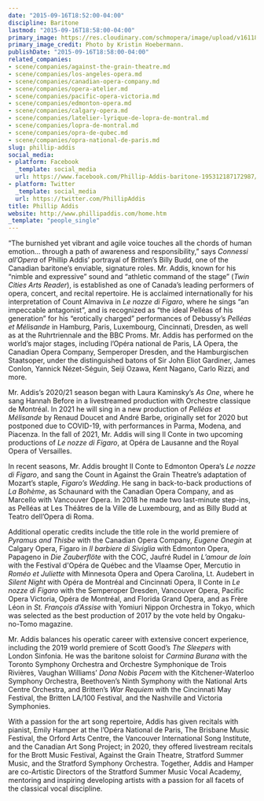 ```yaml
---
date: "2015-09-16T18:52:00-04:00"
discipline: Baritone
lastmod: "2015-09-16T18:58:00-04:00"
primary_image: https://res.cloudinary.com/schmopera/image/upload/v1611881747/media/2021/01/P._Addis_Headshot_xmlkvb.jpg
primary_image_credit: Photo by Kristin Hoebermann.
publishDate: "2015-09-16T18:58:00-04:00"
related_companies:
- scene/companies/against-the-grain-theatre.md
- scene/companies/los-angeles-opera.md
- scene/companies/canadian-opera-company.md
- scene/companies/opera-atelier.md
- scene/companies/pacific-opera-victoria.md
- scene/companies/edmonton-opera.md
- scene/companies/calgary-opera.md
- scene/companies/latelier-lyrique-de-lopra-de-montral.md
- scene/companies/lopra-de-montral.md
- scene/companies/opra-de-qubec.md
- scene/companies/opra-national-de-paris.md
slug: phillip-addis
social_media:
- platform: Facebook
  _template: social_media
  url: https://www.facebook.com/Phillip-Addis-baritone-195312187172987/timeline/
- platform: Twitter
  _template: social_media
  url: https://twitter.com/PhillipAddis
title: Phillip Addis
website: http://www.phillipaddis.com/home.htm
_template: "people_single"
---
```

“The burnished yet vibrant and agile voice touches all the chords of human emotion… through a path of awareness and responsibility,” says _Connessi all’Opera_ of Phillip Addis’ portrayal of Britten’s Billy Budd, one of the Canadian baritone’s enviable, signature roles. Mr. Addis, known for his “nimble and expressive” sound and “athletic command of the stage” (_Twin Cities Arts Reader_), is established as one of Canada’s leading performers of opera, concert, and recital repertoire. He is acclaimed internationally for his interpretation of Count Almaviva in _Le nozze di Figaro_, where he sings “an impeccable antagonist”, and is recognized as “the ideal Pelléas of his generation” for his “erotically charged” performances of Debussy’s _Pelléas et Mélisande_ in Hamburg, Paris, Luxembourg, Cincinnati, Dresden, as well as at the Ruhrtriennale and the BBC Proms. Mr. Addis has performed on the world’s major stages, including l’Opéra national de Paris, LA Opera, the Canadian Opera Company, Semperoper Dresden, and the Hamburgischen Staatsoper, under the distinguished batons of Sir John Eliot Gardiner, James Conlon, Yannick Nézet-Séguin, Seiji Ozawa, Kent Nagano, Carlo Rizzi, and more.

Mr. Addis’s 2020/21 season began with Laura Kaminsky’s _As One_, where he sang Hannah Before in a livestreamed production with Orchestre classique de Montréal. In 2021 he will sing in a new production of _Pelléas et Mélisande_ by Renaud Doucet and André Barbe, originally set for 2020 but postponed due to COVID-19, with performances in Parma, Modena, and Piacenza. In the fall of 2021, Mr. Addis will sing Il Conte in two upcoming productions of _Le nozze di Figaro_, at Opéra de Lausanne and the Royal Opera of Versailles.

In recent seasons, Mr. Addis brought Il Conte to Edmonton Opera’s _Le nozze di Figaro_, and sang the Count in Against the Grain Theatre’s adaptation of Mozart’s staple, _Figaro’s Wedding_. He sang in back-to-back productions of _La Bohème_, as Schaunard with the Canadian Opera Company, and as Marcello with Vancouver Opera. In 2018 he made two last-minute step-ins, as Pelléas at Les Théâtres de la Ville de Luxembourg, and as Billy Budd at Teatro dell’Opera di Roma.

Additional operatic credits include the title role in the world premiere of _Pyramus and Thisbe_ with the Canadian Opera Company, _Eugene Onegin_ at Calgary Opera, Figaro in _Il barbiere di Siviglia_ with Edmonton Opera, Papageno in _Die Zauberflöte_ with the COC, Jaufré Rudel in _L’amour de loin_ with the Festival d'Opéra de Québec and the Vlaamse Oper, Mercutio in _Roméo et Juliette_ with Minnesota Opera and Opera Carolina, Lt. Audebert in _Silent Night_ with Opéra de Montréal and Cincinnati Opera, Il Conte in _Le nozze di Figaro_ with the Semperoper Dresden, Vancouver Opera, Pacific Opera Victoria, Opéra de Montréal, and Florida Grand Opera, and as Frère Léon in _St. François d’Assise_ with Yomiuri Nippon Orchestra in Tokyo, which was selected as the best production of 2017 by the vote held by Ongaku-no-Tomo magazine.

Mr. Addis balances his operatic career with extensive concert experience, including the 2019 world premiere of Scott Good’s _The Sleepers_ with London Sinfonia. He was the baritone soloist for _Carmina Burana_ with the Toronto Symphony Orchestra and Orchestre Symphonique de Trois Rivières, Vaughan Williams’ _Dona Nobis Pacem_ with the Kitchener-Waterloo Symphony Orchestra, Beethoven’s Ninth Symphony with the National Arts Centre Orchestra, and Britten’s _War Requiem_ with the Cincinnati May Festival, the Britten LA/100 Festival, and the Nashville and Victoria Symphonies.

With a passion for the art song repertoire, Addis has given recitals with pianist, Emily Hamper at the l’Opéra National de Paris, The Brisbane Music Festival, the Orford Arts Centre, the Vancouver International Song Institute, and the Canadian Art Song Project; in 2020, they offered livestream recitals for the Brott Music Festival, Against the Grain Theatre, Stratford Summer Music, and the Stratford Symphony Orchestra. Together, Addis and Hamper are co-Artistic Directors of the Stratford Summer Music Vocal Academy, mentoring and inspiring developing artists with a passion for all facets of the classical vocal discipline.